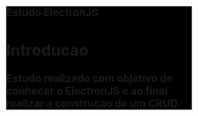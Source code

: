 <div id="teste" style="background-color: #000;">
  <h1>Estudo ElectronJS<h1>

  <section>
    <h2>Introducao</h2>
    <p>
    Estudo realizado com objetivo de conhecer o ElectronJS e ao final realizar a construcao de um CRUD.
    </p>
  </section>
</div>
